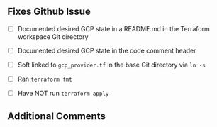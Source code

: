 ## Fixes Github Issue #

 - [ ] Documented desired GCP state in a README.md in the Terraform workspace Git directory

 - [ ] Documented desired GCP state in the code comment header

 - [ ] Soft linked to `gcp_provider.tf` in the base Git directory via `ln -s`

 - [ ] Ran `terraform fmt`

 - [ ] Have NOT run `terraform apply`  

## Additional Comments


